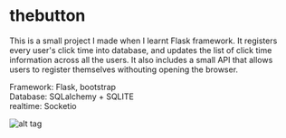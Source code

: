 # thebutton

This is a small project I made when I learnt Flask framework. It registers every user's click time into database, and updates the list of click time information across all the users. It also includes a small API that allows users to register themselves withouting opening the browser.

Framework: Flask, bootstrap<br>
Database: SQLalchemy + SQLITE <br>
realtime: Socketio

![alt tag](https://raw.githubusercontent.com/xingyz/flask_thebutton/master/images/index.png)
